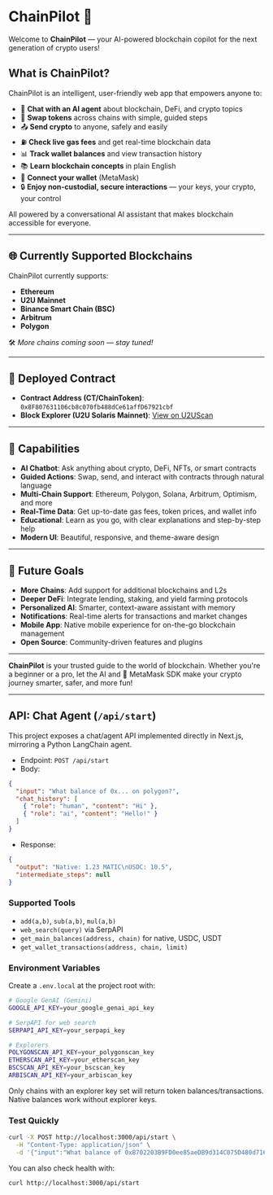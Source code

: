 # ChainPilot 🚀

Welcome to **ChainPilot** — your AI-powered blockchain copilot for the next generation of crypto users!

## What is ChainPilot?

ChainPilot is an intelligent, user-friendly web app that empowers anyone to:

- 💬 **Chat with an AI agent** about blockchain, DeFi, and crypto topics
- 🔄 **Swap tokens** across chains with simple, guided steps
- 📤 **Send crypto** to anyone, safely and easily
- ⛽ **Check live gas fees** and get real-time blockchain data
- 📊 **Track wallet balances** and view transaction history
- 📚 **Learn blockchain concepts** in plain English
- 🦊 **Connect your wallet** (MetaMask)
- 🔒 **Enjoy non-custodial, secure interactions** — your keys, your crypto, your control

All powered by a conversational AI assistant that makes blockchain accessible for everyone.

---

## 🌐 Currently Supported Blockchains

ChainPilot currently supports:

- **Ethereum**
- **U2U Mainnet**
- **Binance Smart Chain (BSC)**
- **Arbitrum**
- **Polygon**

🛠️ *More chains coming soon — stay tuned!*


---

## 📄 Deployed Contract

- **Contract Address (CT/ChainToken)**: `0x8F807631106cb8c070fb488dCe61affD67921cbf`
- **Block Explorer (U2U Solaris Mainnet)**: [View on U2UScan](https://u2uscan.xyz/address/0x8F807631106cb8c070fb488dCe61affD67921cbf)


---

## 🌟 Capabilities

- **AI Chatbot**: Ask anything about crypto, DeFi, NFTs, or smart contracts
- **Guided Actions**: Swap, send, and interact with contracts through natural language
- **Multi-Chain Support**: Ethereum, Polygon, Solana, Arbitrum, Optimism, and more
- **Real-Time Data**: Get up-to-date gas fees, token prices, and wallet info
- **Educational**: Learn as you go, with clear explanations and step-by-step help
- **Modern UI**: Beautiful, responsive, and theme-aware design

---

## 🚧 Future Goals

- **More Chains**: Add support for additional blockchains and L2s
- **Deeper DeFi**: Integrate lending, staking, and yield farming protocols
- **Personalized AI**: Smarter, context-aware assistant with memory
- **Notifications**: Real-time alerts for transactions and market changes
- **Mobile App**: Native mobile experience for on-the-go blockchain management
- **Open Source**: Community-driven features and plugins

---

**ChainPilot** is your trusted guide to the world of blockchain. Whether you're a beginner or a pro, let the AI and 🦊 MetaMask SDK make your crypto journey smarter, safer, and more fun!

---

## API: Chat Agent (`/api/start`)

This project exposes a chat/agent API implemented directly in Next.js, mirroring a Python LangChain agent.

- Endpoint: `POST /api/start`
- Body:

```json
{
  "input": "What balance of 0x... on polygon?",
  "chat_history": [
    { "role": "human", "content": "Hi" },
    { "role": "ai", "content": "Hello!" }
  ]
}
```

- Response:

```json
{
  "output": "Native: 1.23 MATIC\nUSDC: 10.5",
  "intermediate_steps": null
}
```

### Supported Tools

- `add(a,b)`, `sub(a,b)`, `mul(a,b)`
- `web_search(query)` via SerpAPI
- `get_main_balances(address, chain)` for native, USDC, USDT
- `get_wallet_transactions(address, chain, limit)`

### Environment Variables

Create a `.env.local` at the project root with:

```bash
# Google GenAI (Gemini)
GOOGLE_API_KEY=your_google_genai_api_key

# SerpAPI for web search
SERPAPI_API_KEY=your_serpapi_key

# Explorers
POLYGONSCAN_API_KEY=your_polygonscan_key
ETHERSCAN_API_KEY=your_etherscan_key
BSCSCAN_API_KEY=your_bscscan_key
ARBISCAN_API_KEY=your_arbiscan_key
```

Only chains with an explorer key set will return token balances/transactions. Native balances work without explorer keys.

### Test Quickly

```bash
curl -X POST http://localhost:3000/api/start \
  -H "Content-Type: application/json" \
  -d '{"input":"What balance of 0xB702203B9FD0ee85aeDB9d314C075D480d716635 on polygon?"}'
```

You can also check health with:

```bash
curl http://localhost:3000/api/start
```